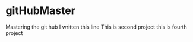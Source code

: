 # gitHubMaster
Mastering the git hub
I written this line
This is second project
this is fourth project